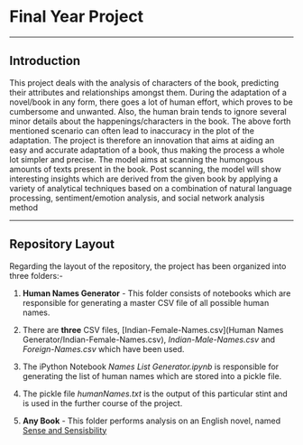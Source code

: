 # Final Year Project

----

## Introduction

 This project deals with the analysis of characters of the book, predicting their attributes and relationships amongst them. During the adaptation of a novel/book in any form, there goes a lot of human effort, which proves to be cumbersome and unwanted. Also, the human brain tends to ignore several minor details about the happenings/characters in the book. The above forth mentioned scenario can often lead to inaccuracy in the plot of the adaptation. The project is therefore an innovation that aims at aiding an easy and accurate adaptation of a book, thus making the process a whole lot simpler and precise. The model aims at scanning the humongous amounts of texts present in the book. Post scanning, the model will show interesting insights which are derived from the given book by applying a variety of analytical techniques based on a combination of natural language processing, sentiment/emotion analysis, and social network analysis method

---- 

## Repository Layout

Regarding the layout of the repository, the project has been organized into three folders:-

1. __Human Names Generator__ - This folder consists of notebooks which are responsible for generating a master CSV file of all possible human names.
 1. There are __three__ CSV files, [Indian-Female-Names.csv](Human Names Generator/Indian-Female-Names.csv), _Indian-Male-Names.csv_ and _Foreign-Names.csv_ which have been used.
 2. The iPython Notebook _Names List Generator.ipynb_ is responsible for generating the list of human names which are stored into a pickle file.
 3. The pickle file _humanNames.txt_ is the output of this particular stint and is used in the further course of the project.

2. __Any Book__ - This folder performs analysis on an English novel, named [Sense and Sensisbility](http://www.gutenberg.org/cache/epub/161/pg161.txt)
